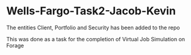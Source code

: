 # Wells-Fargo-Task2-Jacob-Kevin
The entities Client, Portfolio and Security has been added to the repo

This was done as a task for the completion of Virtual Job Simulation on Forage
